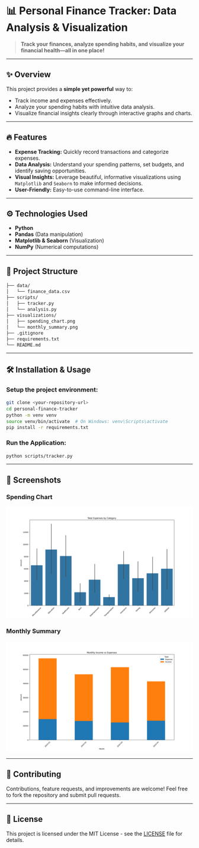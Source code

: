 # 📊 Personal Finance Tracker: Data Analysis & Visualization

> **Track your finances, analyze spending habits, and visualize your financial health—all in one place!**

---

## ✨ Overview
This project provides a **simple yet powerful** way to:

- Track income and expenses effectively.
- Analyze your spending habits with intuitive data analysis.
- Visualize financial insights clearly through interactive graphs and charts.

---

## 🔥 Features
- **Expense Tracking:** Quickly record transactions and categorize expenses.
- **Data Analysis:** Understand your spending patterns, set budgets, and identify saving opportunities.
- **Visual Insights:** Leverage beautiful, informative visualizations using `Matplotlib` and `Seaborn` to make informed decisions.
- **User-Friendly:** Easy-to-use command-line interface.

---

## ⚙️ Technologies Used
- **Python**
- **Pandas** (Data manipulation)
- **Matplotlib & Seaborn** (Visualization)
- **NumPy** (Numerical computations)

---

## 🚧 Project Structure
```
├── data/
│   └── finance_data.csv
├── scripts/
│   ├── tracker.py
│   └── analysis.py
├── visualizations/
│   ├── spending_chart.png
│   └── monthly_summary.png
├── .gitignore
├── requirements.txt
└── README.md
```

---

## 🛠️ Installation & Usage

### Setup the project environment:

```bash
git clone <your-repository-url>
cd personal-finance-tracker
python -m venv venv
source venv/bin/activate  # On Windows: venv\Scripts\activate
pip install -r requirements.txt
```

### Run the Application:

```bash
python scripts/tracker.py
```

---

## 📸 Screenshots
### Spending Chart
![Spending Chart](visualizations/spending_chart.png)

### Monthly Summary
![Monthly Summary](visualizations/monthly_summary.png)

---

## 🤝 Contributing
Contributions, feature requests, and improvements are welcome! Feel free to fork the repository and submit pull requests.

---

## 📄 License
This project is licensed under the MIT License - see the [LICENSE](LICENSE) file for details.
